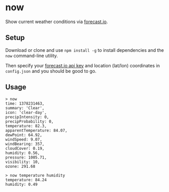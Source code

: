 # now

Show current weather conditions via [forecast.io](http://forecast.io).


## Setup

Download or clone and use `npm install -g` to install dependencies and the
`now` command-line utility.

Then specify your [forecast.io api key](https://developer.forecast.io/) and location (lat/lon) coordinates in `config.json` and you should be good to go.


## Usage

    > now 
    time: 1378231463,
    summary: 'Clear',
    icon: 'clear-day',
    precipIntensity: 0,
    precipProbability: 0,
    temperature: 82.3,
    apparentTemperature: 84.07,
    dewPoint: 64.92,
    windSpeed: 9.07,
    windBearing: 357,
    cloudCover: 0.19,
    humidity: 0.56,
    pressure: 1005.71,
    visibility: 10,
    ozone: 291.68

    > now temperature humidity
    temperature: 84.24
    humidity: 0.49
